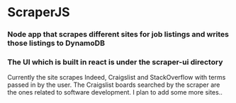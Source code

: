 # ScraperJS

### Node app that scrapes different sites for job listings and writes those listings to DynamoDB

### The UI which is built in react is under the scraper-ui directory

Currently the site scrapes Indeed, Craigslist and StackOverflow with terms passed in by the user. The Craigslist boards searched by the scraper are the ones related to software development. I plan to add some more sites..
